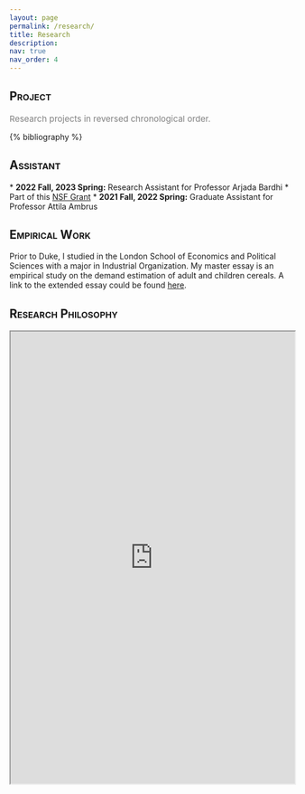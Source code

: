 ```yaml
---
layout: page
permalink: /research/
title: Research
description: 
nav: true
nav_order: 4
---
```


<h2 style="font-variant: small-caps;">Project</h2>
<span style="color:gray;font-size:15px">
    Research projects in reversed chronological order.
</span>

<!-- Bibsearch Feature -->

<!-- {% include bib_search.liquid %} -->

<div class="publications">

{% bibliography %}

</div>


<h2 style="font-variant: small-caps;">Assistant</h2>
* <b>2022 Fall, 2023 Spring:</b> Research Assistant for Professor Arjada Bardhi
     * Part of this <a href="https://www.nsf.gov/awardsearch/showAward?AWD_ID=1919329">NSF Grant</a>
* <b>2021 Fall, 2022 Spring:</b> Graduate Assistant for Professor Attila Ambrus

<h2 style="font-variant: small-caps;">Empirical Work</h2>
Prior to Duke, I studied in the London School of Economics and Political Sciences with a major in Industrial Organization. My master essay is an empirical study on the demand estimation of adult and children cereals. A link to the extended essay could be found <a href="https://1drv.ms/b/c/c99c347cb6a10c51/EQjhlCBVl7BLh8XqGMclDr8BT-OBVxKceZd5Y22nFYyzsA?e=vCjtf8">here</a>.


<h2 style="font-variant: small-caps;">Research Philosophy</h2>

<div style="width:100%; height:800">
<iframe src="https://1drv.ms/w/c/c99c347cb6a10c51/IQQwDKWAYjdpRKXul8afjFThATNOkNrjyhUJ1x-_m4-ZyzU?em=2" width="100%" height="800">
</iframe>
</div>